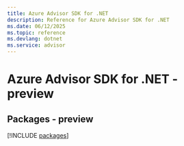 ```yaml
---
title: Azure Advisor SDK for .NET
description: Reference for Azure Advisor SDK for .NET
ms.date: 06/12/2025
ms.topic: reference
ms.devlang: dotnet
ms.service: advisor
---
```

# Azure Advisor SDK for .NET - preview
## Packages - preview
[!INCLUDE [packages](advisor-index.md)]